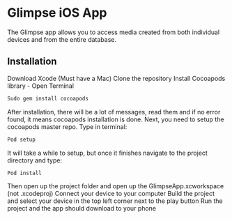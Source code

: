 # Glimpse iOS App

The Glimpse app allows you to access media created from both individual devices and from the entire database.

## Installation

Download Xcode (Must have a Mac)
Clone the repository
Install Cocoapods library - Open Terminal

 ```bash
Sudo gem install cocoapods
```
After installation, there will be a lot of messages, read them and if no error found, it means cocoapods installation is done. Next, you need to setup the cocoapods master repo. Type in terminal:

```bash
Pod setup
```

It will take a while to setup, but once it finishes navigate to the project directory and type: 
```bash
Pod install
```
Then open up the project folder and open up the GlimpseApp.xcworkspace (not .xcodeproj)
Connect your device to your computer
Build the project and select your device in the top left corner next to the play button
Run the project and the app should download to your phone
